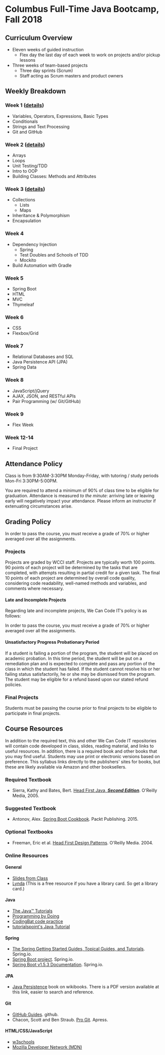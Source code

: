 # Columbus Full-Time Java Bootcamp, Fall 2018

## Curriculum Overview

- Eleven weeks of guided instruction
    - Flex day the last day of each week to work on projects and/or pickup lessons
- Three weeks of team-based projects
    - Three day sprints (Scrum)
    - Staff acting as Scrum masters and product owners

## Weekly Breakdown

### Week 1 ([details](week-01.md))

- Variables, Operators, Expressions, Basic Types
- Conditionals
- Strings and Text Processing
- Git and GitHub

### Week 2 ([details](week-02.md))
- Arrays
- Loops
- Unit Testing/TDD
- Intro to OOP
- Building Classes: Methods and Attributes

### Week 3 ([details](week-03.md))
- Collections
    - Lists
    - Maps
- Inheritance & Polymorphism
- Encapsulation

### Week 4
- Dependency Injection
    - Spring
    - Test Doubles and Schools of TDD
    - Mockito
- Build Automation with Gradle

### Week 5
- Spring Boot
- HTML
- MVC
- Thymeleaf

### Week 6
- CSS
- Flexbox/Grid

### Week 7
- Relational Databases and SQL
- Java Persistence API (JPA)
- Spring Data

### Week 8
- JavaScript/jQuery
- AJAX, JSON, and RESTful APIs
- Pair Programming (w/ Git/GitHub)

### Week 9
- Flex Week

### Week 12-14
- Final Project

## Attendance Policy

Class is from 9:30AM-3:30PM Monday-Friday, with tutoring / study periods Mon-Fri 3:30PM-5:00PM.

You are required to attend a minimum of 90% of class time to be eligible for graduation. Attendance is measured *to the minute*: arriving late or leaving early will negatively impact your attendance. Please inform an instructor if extenuating circumstances arise.

## Grading Policy

In order to pass the course, you must receive a grade of 70% or higher averaged over all the assignments.

### Projects

Projects are graded by WCCI staff. Projects are typically worth 100 points. 90 points of each project will be determined by the tasks that are completed, with attempts resulting in partial credit for a given task. The final 10 points of each project are determined by overall code quality, considering code readability, well-named methods and variables, and comments where necessary.

#### Late and Incomplete Projects

Regarding late and incomplete projects, We Can Code IT’s policy is as follows:

In order to pass the course, you must receive a grade of 70% or higher averaged over all the assignments.

#### Unsatisfactory Progress Probationary Period

If a student is failing a portion of the program, the student will be placed on academic probation. In this time period, the student will be put on a remediation plan and is expected to complete and pass any portion of the class in which the student has failed. If the student cannot resolve his or her failing status satisfactorily, he or she may be dismissed from the program. The student may be eligible for a refund based upon our stated refund policies.

### Final Projects

Students must be passing the course prior to final projects to be eligible to participate in final projects.

## Course Resources

In addition to the required text, this and other We Can Code IT repositories will contain code developed in class, slides, reading material, and links to useful resources. In addition, there is a required book and other books that you may find useful. Students may use print or electronic versions based on preference. This syllabus links directly to the publishers' sites for books, but these are likely available via Amazon and other booksellers.

### Required Textbook

- Sierra, Kathy and Bates, Bert. [Head First Java, **_Second Edition_**](http://www.headfirstlabs.com/books/hfjava/). O'Reilly Media, 2005.

### Suggested Textbook

- Antonov, Alex. [Spring Boot Cookbook](https://www.packtpub.com/application-development/spring-boot-cookbook). Packt Publishing. 2015.

### Optional Textbooks

- Freeman, Eric et al. [Head First Design Patterns](http://www.headfirstlabs.com/books/hfdp/). O'Reilly Media. 2004.

### Online Resources

#### General

- [Slides from Class](./slides.md)
- [Lynda](https://www.lynda.com/) (This is a free resource if you have a library card. So get a library card.)

#### Java

- [The Java™ Tutorials](https://docs.oracle.com/javase/tutorial/)
- [Programming by Doing](https://programmingbydoing.com/)
- [CodingBat code practice](http://codingbat.com/java)
- [tutorialspoint's Java Tutorial](https://www.tutorialspoint.com/java/)

#### Spring

- [The Spring Getting Started Guides, Topical Guides, and Tutorials](https://spring.io/guides). Spring.io.
- [Spring Boot project](https://projects.spring.io/spring-boot/). Spring.io.
- [Spring Boot v1.5.3 Documentation](http://docs.spring.io/spring-boot/docs/1.5.3.RELEASE/reference/htmlsingle/). Spring.io.

#### JPA

- [Java Persistence](https://en.wikibooks.org/wiki/Java_Persistence) book on wikibooks. There is a PDF version available at this link, easier to search and reference.

#### Git

- [GitHub Guides](https://guides.github.com/). github.
- Chacon, Scott and Ben Straub. [Pro Git](https://git-scm.com/book/en/v2). Apress.

#### HTML/CSS/JavaScript

- [w3schools](https://w3schools.com)
- [Mozilla Developer Network (MDN)](https://developer.mozilla.org)
